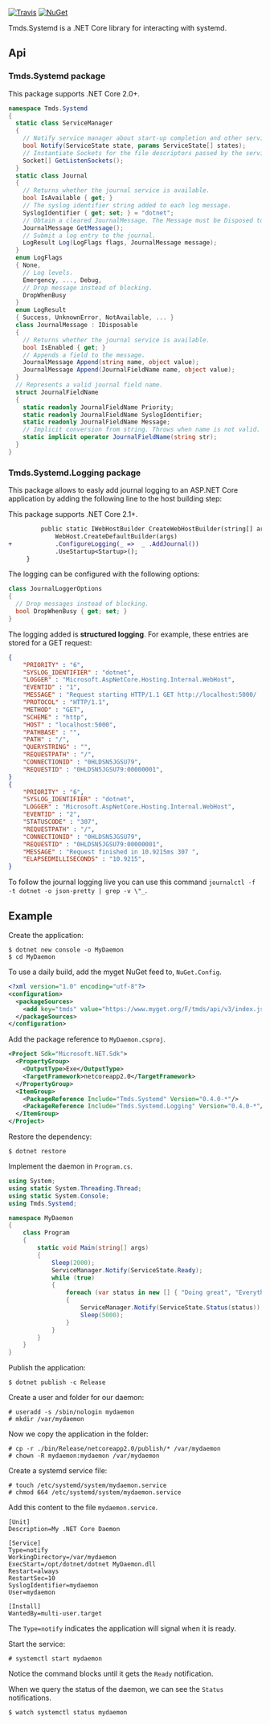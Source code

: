 [![Travis](https://api.travis-ci.org/tmds/Tmds.Systemd.svg?branch=master)](https://travis-ci.org/tmds/Tmds.Systemd)
[![NuGet](https://img.shields.io/nuget/v/Tmds.Systemd.svg)](https://www.nuget.org/packages/Tmds.Systemd)

Tmds.Systemd is a .NET Core library for interacting with systemd.

## Api

### Tmds.Systemd package

This package supports .NET Core 2.0+.

```C#
namespace Tmds.Systemd
{
  static class ServiceManager
  {
    // Notify service manager about start-up completion and other service status changes.
    bool Notify(ServiceState state, params ServiceState[] states);
    // Instantiate Sockets for the file descriptors passed by the service manager.
    Socket[] GetListenSockets();
  }
  static class Journal
  {
    // Returns whether the journal service is available.
    bool IsAvailable { get; }
    // The syslog identifier string added to each log message.
    SyslogIdentifier { get; set; } = "dotnet";
    // Obtain a cleared JournalMessage. The Message must be Disposed to return it.
    JournalMessage GetMessage();
    // Submit a log entry to the journal.
    LogResult Log(LogFlags flags, JournalMessage message);
  }
  enum LogFlags
  { None,
    // Log levels.
    Emergency, ..., Debug,
    // Drop message instead of blocking.
    DropWhenBusy
  }
  enum LogResult
  { Success, UnknownError, NotAvailable, ... }
  class JournalMessage : IDisposable
  {
    // Returns whether the journal service is available.
    bool IsEnabled { get; }
    // Appends a field to the message.
    JournalMessage Append(string name, object value);
    JournalMessage Append(JournalFieldName name, object value);
  }
  // Represents a valid journal field name.
  struct JournalFieldName
  {
    static readonly JournalFieldName Priority;
    static readonly JournalFieldName SyslogIdentifier;
    static readonly JournalFieldName Message;
    // Implicit conversion from string. Throws when name is not valid.
    static implicit operator JournalFieldName(string str);
  }
}
```

### Tmds.Systemd.Logging package

This package allows to easly add journal logging to an ASP.NET Core application by adding the following line to the host building step:

This package supports .NET Core 2.1+.

```diff
         public static IWebHostBuilder CreateWebHostBuilder(string[] args) =>
             WebHost.CreateDefaultBuilder(args)
+            .ConfigureLogging(_ =>  _ .AddJournal())
             .UseStartup<Startup>();
     }
```

The logging can be configured with the following options:
```C#
class JournalLoggerOptions
{
  // Drop messages instead of blocking.
  bool DropWhenBusy { get; set; }
}
```

The logging added is **structured logging**. For example, these entries are stored for a GET request:

```json
{
	"PRIORITY" : "6",
	"SYSLOG_IDENTIFIER" : "dotnet",
	"LOGGER" : "Microsoft.AspNetCore.Hosting.Internal.WebHost",
	"EVENTID" : "1",
	"MESSAGE" : "Request starting HTTP/1.1 GET http://localhost:5000/  ",
	"PROTOCOL" : "HTTP/1.1",
	"METHOD" : "GET",
	"SCHEME" : "http",
	"HOST" : "localhost:5000",
	"PATHBASE" : "",
	"PATH" : "/",
	"QUERYSTRING" : "",
	"REQUESTPATH" : "/",
	"CONNECTIONID" : "0HLDSN5JGSU79",
	"REQUESTID" : "0HLDSN5JGSU79:00000001",
}
{
	"PRIORITY" : "6",
	"SYSLOG_IDENTIFIER" : "dotnet",
	"LOGGER" : "Microsoft.AspNetCore.Hosting.Internal.WebHost",
	"EVENTID" : "2",
	"STATUSCODE" : "307",
	"REQUESTPATH" : "/",
	"CONNECTIONID" : "0HLDSN5JGSU79",
	"REQUESTID" : "0HLDSN5JGSU79:00000001",
	"MESSAGE" : "Request finished in 10.9215ms 307 ",
	"ELAPSEDMILLISECONDS" : "10.9215",
}
```

To follow the journal logging live you can use this command `journalctl -f -t dotnet -o json-pretty | grep -v \"_`.

## Example

Create the application:

```
$ dotnet new console -o MyDaemon
$ cd MyDaemon
```

To use a daily build, add the myget NuGet feed to, `NuGet.Config`.

```xml
<?xml version="1.0" encoding="utf-8"?>
<configuration>
  <packageSources>
    <add key="tmds" value="https://www.myget.org/F/tmds/api/v3/index.json" />
  </packageSources>
</configuration>
```

Add the package reference to `MyDaemon.csproj`.

```xml
<Project Sdk="Microsoft.NET.Sdk">
  <PropertyGroup>
    <OutputType>Exe</OutputType>
    <TargetFramework>netcoreapp2.0</TargetFramework>
  </PropertyGroup>
  <ItemGroup>
    <PackageReference Include="Tmds.Systemd" Version="0.4.0-*"/>
    <PackageReference Include="Tmds.Systemd.Logging" Version="0.4.0-*"/>
  </ItemGroup>
</Project>
```

Restore the dependency:

```
$ dotnet restore
```

Implement the daemon in `Program.cs`.

```C#
using System;
using static System.Threading.Thread;
using static System.Console;
using Tmds.Systemd;

namespace MyDaemon
{
    class Program
    {
        static void Main(string[] args)
        {
            Sleep(2000);
            ServiceManager.Notify(ServiceState.Ready);
            while (true)
            {
                foreach (var status in new [] { "Doing great", "Everything fine", "Still running" })
                {
                    ServiceManager.Notify(ServiceState.Status(status));
                    Sleep(5000);
                }
            }
        }
    }
}
```

Publish the application:
```
$ dotnet publish -c Release
```

Create a user and folder for our daemon:
```
# useradd -s /sbin/nologin mydaemon
# mkdir /var/mydaemon
```

Now we copy the application in the folder:
```
# cp -r ./bin/Release/netcoreapp2.0/publish/* /var/mydaemon
# chown -R mydaemon:mydaemon /var/mydaemon
```

Create a systemd service file:

```
# touch /etc/systemd/system/mydaemon.service
# chmod 664 /etc/systemd/system/mydaemon.service
```

Add this content to the file `mydaemon.service`.

```
[Unit]
Description=My .NET Core Daemon

[Service]
Type=notify
WorkingDirectory=/var/mydaemon
ExecStart=/opt/dotnet/dotnet MyDaemon.dll
Restart=always
RestartSec=10
SyslogIdentifier=mydaemon
User=mydaemon

[Install]
WantedBy=multi-user.target
```

The `Type=notify` indicates the application will signal when it is ready.

Start the service:

```
# systemctl start mydaemon
```

Notice the command blocks until it gets the `Ready` notification.

When we query the status of the daemon, we can see the `Status` notifications.

```
$ watch systemctl status mydaemon
```
